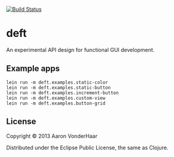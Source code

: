[![Build Status](https://secure.travis-ci.org/avh4/deft.png?branch=master)](http://travis-ci.org/avh4/deft)

# deft

An experimental API design for functional GUI development.

## Example apps

    lein run -m deft.examples.static-color
    lein run -m deft.examples.static-button
    lein run -m deft.examples.increment-button
    lein run -m deft.examples.custom-view
    lein run -m deft.examples.button-grid

## License

Copyright © 2013 Aaron VonderHaar

Distributed under the Eclipse Public License, the same as Clojure.
